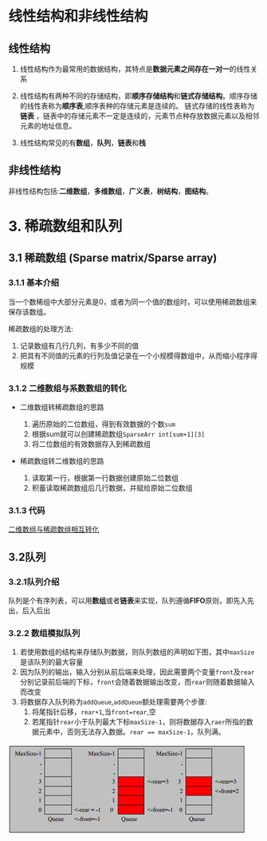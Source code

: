 # 线性结构和非线性结构

## 线性结构

1. 线性结构作为最常用的数据结构，其特点是**数据元素之间存在一对一**的线性关系

2. 线性结构有两种不同的存储结构，即**顺序存储结构**和**链式存储结构**。顺序存储的线性表称为**顺序表**,顺序表种的存储元素是连续的。 链式存储的线性表称为**链表**
   ，链表中的存储元素不一定是连续的，元素节点种存放数据元素以及相邻元素的地址信息。

3. 线性结构常见的有**数组**，**队列**，**链表**和**栈**

## 非线性结构

非线性结构包括:**二维数组**，**多维数组**，**广义表**，**树结构**，**图结构**。

# 3. 稀疏数组和队列

## 3.1 稀疏数组 (Sparse matrix/Sparse array)

### 3.1.1 基本介绍

当一个数稀组中大部分元素是0，或者为同一个值的数组时，可以使用稀疏数组来保存该数组。

稀疏数组的处理方法:

1. 记录数组有几行几列，有多少不同的值
2. 把具有不同值的元素的行列及值记录在一个小规模得数组中，从而缩小程序得规模

### 3.1.2 二维数组与系数数组的转化

* 二维数组转稀疏数组的思路
    1. 遍历原始的二位数组，得到有效数据的个数`sum`
    2. 根据sum就可以创建稀疏数组`SparseArr int[sum+1][3]`
    3. 将二位数组的有效数据存入到稀疏数组

* 稀疏数组转二维数组的思路
    1. 读取第一行，根据第一行数据创建原始二位数组
    2. 积蓄读取稀疏数组后几行数据，并赋给原始二位数组

### 3.1.3 代码

[二维数组与稀疏数组相互转化](src/com/yijie/sparsearray/SparseArray.java)

## 3.2队列

### 3.2.1队列介绍

队列是个有序列表，可以用**数组**或者**链表**来实现，队列遵循**FIFO**原则，即先入先出，后入后出

### 3.2.2 数组模拟队列

1. 若使用数组的结构来存储队列数据，则队列数组的声明如下图，其中`maxSize`是该队列的最大容量
2. 因为队列的输出，输入分别从前后端来处理，因此需要两个变量`front`及`rear`分别记录前后端的下标，`front`会随着数据输出改变，而`rear`则随着数据输入而改变
3. 将数据存入队列称为`addQueue`,`addQueue`额处理需要两个步骤:
    1. 将尾指针后移，`rear+1`,当`front=rear`,空
    2. 若尾指针`rear`小于队列最大下标`maxSize-1`，则将数据存入`raer`所指的数据元素中，否则无法存入数据。`rear == maxSize-1`，队列满。

![Example of queue](src/image/Queue.png "Queue")


